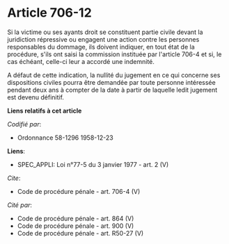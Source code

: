 # Article 706-12

Si la victime ou ses ayants droit se constituent partie civile devant la juridiction répressive ou engagent une action contre
les personnes responsables du dommage, ils doivent indiquer, en tout état de la procédure, s'ils ont saisi la commission
instituée par l'article 706-4 et si, le cas échéant, celle-ci leur a accordé une indemnité. 

A défaut de cette indication, la nullité du jugement en ce qui concerne ses dispositions civiles pourra être demandée par
toute personne intéressée pendant deux ans à compter de la date à partir de laquelle ledit jugement est devenu définitif.

**Liens relatifs à cet article**

_Codifié par_:

  - Ordonnance 58-1296 1958-12-23

**Liens**:

  - SPEC_APPLI: Loi n°77-5 du 3 janvier 1977 - art. 2 (V)

_Cite_:

  - Code de procédure pénale - art. 706-4 (V)

_Cité par_:

  - Code de procédure pénale - art. 864 (V)
  - Code de procédure pénale - art. 900 (V)
  - Code de procédure pénale - art. R50-27 (V)
